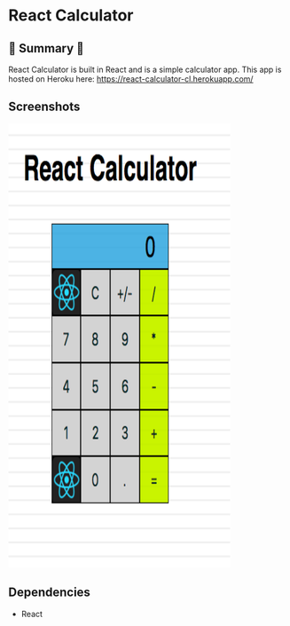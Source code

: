 # React Calculator

## :round_pushpin: Summary :round_pushpin:

React Calculator is built in React and is a simple calculator app. This app is hosted on Heroku here: https://react-calculator-cl.herokuapp.com/

  
## Screenshots
<img src="https://github.com/chrisliew/react-calculator/blob/master/docs/1.png" height="800px" width="400px">


## Dependencies

* React
